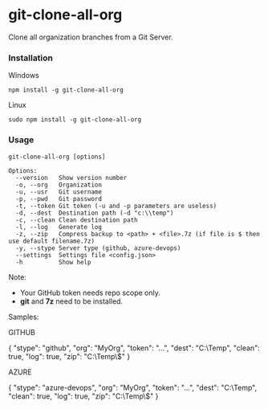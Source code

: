 # git-clone-all-org
Clone all organization branches from a Git Server.

### Installation

Windows
```
npm install -g git-clone-all-org
```

Linux
```
sudo npm install -g git-clone-all-org
```

### Usage

```
git-clone-all-org [options]

Options:
  --version   Show version number
  -o, --org   Organization       
  -u, --usr   Git username    
  -p, --pwd   Git password    
  -t, --token Git token (-u and -p parameters are useless)
  -d, --dest  Destination path (-d "c:\\temp")
  -c, --clean Clean destination path
  -l, --log   Generate log
  -z, --zip   Compress backup to <path> + <file>.7z (if file is $ then use default filename.7z)
  -y, --stype Server type (github, azure-devops)
  --settings  Settings file <config.json>
  -h          Show help          

 ```
 Note: 
 * Your GitHub token needs repo scope only.
 * **git** and **7z** need to be installed.

 Samples:

 GITHUB

 {
    "stype": "github",
    "org": "MyOrg",
    "token": "...",
    "dest": "C:\\Temp",
    "clean": true,
    "log": true,
    "zip": "C:\\Temp\\$"
}

AZURE

{
    "stype": "azure-devops",
    "org": "MyOrg",
    "token": "...",
    "dest": "C:\\Temp",
    "clean": true,
    "log": true,
    "zip": "C:\\Temp\\$"
}